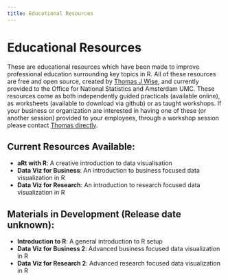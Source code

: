 ```yaml
---
title: Educational Resources
---
```


# Educational Resources

These are educational resources which have been made to improve professional education surrounding key topics in R. All of these resources are free and open source, created by [Thomas J Wise](<thomasjwise.com>), and currently provided to the Office for National Statistics and Amsterdam UMC. These resources come as both independently guided practicals (available online), as worksheets (available to download via github) or as taught workshops. If your business or organization are interested in having one of these (or another session) provided to your employees, through a workshop session please contact [Thomas directly](<thomas.j.wise@outlook.com>).

## Current Resources Available: 

* **aRt with R**: A creative introduction to data visualisation 
* **Data Viz for Business**: An introduction to business focused data visualization in R 
* **Data Viz for Research**: An introduction to research focused data visualization in R

## Materials in Development (Release date unknown): 

* **Introduction to R**: A general introduction to R setup
* **Data Viz for Business 2**: Advanced business focused data visualization in R 
* **Data Viz for Research 2**: Advanced research focused data visualization in R 


